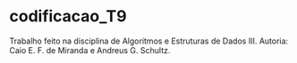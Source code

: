 # codificacao_T9
Trabalho feito na disciplina de Algoritmos e Estruturas de Dados III. Autoria: Caio E. F. de Miranda e Andreus G. Schultz.
